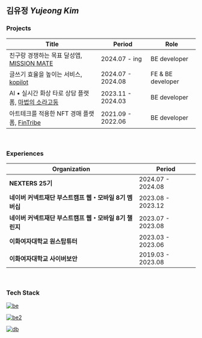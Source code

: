 ## 김유정 *Yujeong Kim*

### Projects

| Title | Period | Role | 
| --- | --- | --- |
| 친구랑 경쟁하는 목표 달성앱, [MISSION MATE](https://github.com/Nexters/goalpanzi-backend) | 2024.07 - ing | BE developer |
| 글쓰기 효율을 높이는 서비스, [kopilot](https://github.com/kopilot2024/kopilot) | 2024.07 - 2024.08 | FE & BE developer |
| AI • 실시간 화상 타로 상담 플랫폼, [마법의 소라고둥](https://github.com/boostcampwm2023/web09-MagicConch) | 2023.11 - 2024.03 | BE developer |
| 아트테크를 적용한 NFT 경매 플랫폼, [FinTribe](https://github.com/EwhaFinT/Fintribe-backend) | 2021.09 - 2022.06 | BE developer |

<br />

### Experiences

| Organization | Period |
| --- | --- |
| **NEXTERS 25기** | 2024.07 - 2024.08 |
| **네이버 커넥트재단 부스트캠프 웹・모바일 8기 멤버십** | 2023.08 - 2023.12 |
| **네이버 커넥트재단 부스트캠프 웹・모바일 8기 챌린지** | 2023.07 - 2023.08 |
| **이화여자대학교 원스탑튜터** | 2023.03 - 2023.06 | 
| **이화여자대학교 사이버보안** | 2019.03 - 2023.08 |

<br />

### Tech Stack

[![be](https://skillicons.dev/icons?i=spring,nodejs,nestjs&theme=light)](https://skillicons.dev)

[![be2](https://skillicons.dev/icons?i=docker,nginx,aws,githubactions&theme=light)](https://skillicons.dev)

[![db](https://skillicons.dev/icons?i=mysql,redis,mongodb&theme=light)](https://skillicons.dev)
